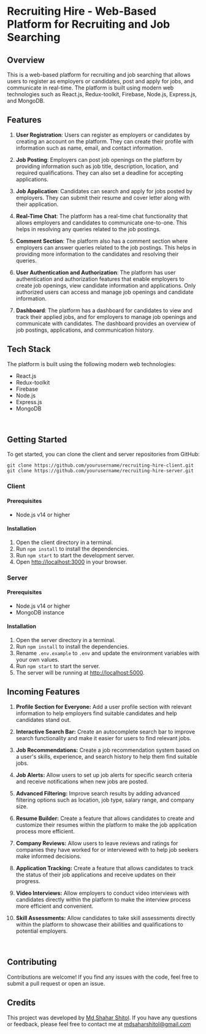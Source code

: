 # Recruiting Hire - Web-Based Platform for Recruiting and Job Searching

## Overview

This is a web-based platform for recruiting and job searching that allows users to register as employers or candidates, post and apply for jobs, and communicate in real-time. The platform is built using modern web technologies such as React.js, Redux-toolkit, Firebase, Node.js, Express.js, and MongoDB.

## Features

1. **User Registration**: Users can register as employers or candidates by creating an account on the platform. They can create their profile with information such as name, email, and contact information.

2. **Job Posting**: Employers can post job openings on the platform by providing information such as job title, description, location, and required qualifications. They can also set a deadline for accepting applications.

3. **Job Application**: Candidates can search and apply for jobs posted by employers. They can submit their resume and cover letter along with their application.

4. **Real-Time Chat**: The platform has a real-time chat functionality that allows employers and candidates to communicate one-to-one. This helps in resolving any queries related to the job postings.

5. **Comment Section**: The platform also has a comment section where employers can answer queries related to the job postings. This helps in providing more information to the candidates and resolving their queries.

6. **User Authentication and Authorization**: The platform has user authentication and authorization features that enable employers to create job openings, view candidate information and applications. Only authorized users can access and manage job openings and candidate information.

7. **Dashboard**: The platform has a dashboard for candidates to view and track their applied jobs, and for employers to manage job openings and communicate with candidates. The dashboard provides an overview of job postings, applications, and communication history.

## Tech Stack

The platform is built using the following modern web technologies:

- React.js
- Redux-toolkit
- Firebase
- Node.js
- Express.js
- MongoDB

<br/>

## Getting Started

To get started, you can clone the client and server repositories from GitHub:

```
git clone https://github.com/yourusername/recruiting-hire-client.git
git clone https://github.com/yourusername/recruiting-hire-server.git
```

### Client

#### Prerequisites

- Node.js v14 or higher

#### Installation

1. Open the client directory in a terminal.
2. Run `npm install` to install the dependencies.
3. Run `npm start` to start the development server.
4. Open [http://localhost:3000](http://localhost:3000) in your browser.

### Server

#### Prerequisites

- Node.js v14 or higher
- MongoDB instance

#### Installation

1. Open the server directory in a terminal.
2. Run `npm install` to install the dependencies.
3. Rename `.env.example` to `.env` and update the environment variables with your own values.
4. Run `npm start` to start the server.
5. The server will be running at [http://localhost:5000](http://localhost:5000).

## Incoming Features

1. **Profile Section for Everyone:** Add a user profile section with relevant information to help employers find suitable candidates and help candidates stand out.

2. **Interactive Search Bar:** Create an autocomplete search bar to improve search functionality and make it easier for users to find relevant jobs.

3. **Job Recommendations:** Create a job recommendation system based on a user's skills, experience, and search history to help them find suitable jobs.

4. **Job Alerts:** Allow users to set up job alerts for specific search criteria and receive notifications when new jobs are posted.

5. **Advanced Filtering:** Improve search results by adding advanced filtering options such as location, job type, salary range, and company size.

6. **Resume Builder:** Create a feature that allows candidates to create and customize their resumes within the platform to make the job application process more efficient.

7. **Company Reviews:** Allow users to leave reviews and ratings for companies they have worked for or interviewed with to help job seekers make informed decisions.

8. **Application Tracking:** Create a feature that allows candidates to track the status of their job applications and receive updates on their progress.

9. **Video Interviews:** Allow employers to conduct video interviews with candidates directly within the platform to make the interview process more efficient and convenient.

10. **Skill Assessments:** Allow candidates to take skill assessments directly within the platform to showcase their abilities and qualifications to potential employers.

<br/>

## Contributing

Contributions are welcome! If you find any issues with the code, feel free to submit a pull request or open an issue.

## Credits

This project was developed by [Md Shahar Shitol](https://mdshaharshitol-88ffd.web.app/). If you have any questions or feedback, please feel free to contact me at mdsaharshitol@gmail.com
